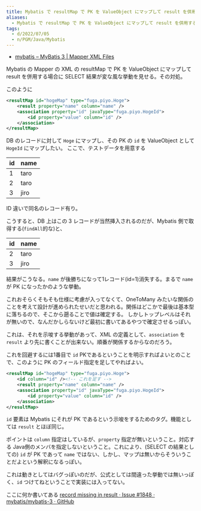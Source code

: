 ```yaml
---
title: Mybatis で resultMap で PK を ValueObject にマップして result を併用する場合の問題
aliases:
  - Mybatis で resultMap で PK を ValueObject にマップして result を併用する場合の問題
tags:
  - d/2022/07/05
  - n/PGM/Java/Mybatis
---
```


- [mybatis – MyBatis 3 \| Mapper XML Files](https://mybatis.org/mybatis-3/sqlmap-xml.html)

Mybatis の Mapper の XML の resultMap で PK を ValueObject にマップして result を併用する場合に SELECT 結果が変な風な挙動を見せる。その対処。

このように

```xml
<resultMap id="hogeMap" type="fuga.piyo.Hoge">
    <result property="name" column="name" />  
    <association property="id" javaType="fuga.piyo.HogeId">
        <id property="value" column="id" />  
    </association>
</resultMap>
```

DB のレコードに対して `Hoge` にマップし、その PK の `id` を ValueObject として `HogeId` にマップしたい。
ここで、テストデータを用意する

| id  | name |
| --- | ---- |
| 1   | taro |
| 2   | taro |
| 3   | jiro |

ID 違いで同名のレコード有り。

こうすると、DB 上はこの 3 レコードが当然挿入されるのだが、Mybatis 側で取得する(`findAll`的な)と、


| id  | name |
| --- | ---- |
| 2    | taro |
| 3    | jiro |

結果がこうなる。`name` が後勝ちになって1レコード(id=1)消失する。まるで `name` が PK になったかのような挙動。

これおそらくそもそも仕様に考慮が入ってなくて、OneToMany みたいな関係のことを考えて設計が進められたせいだと思われる。関係はどこかで最後は基本型に落ちるので、そこから遡ることで値は確定する。
しかしトップレベルはそれが無いので、なんだかしらないけど最初に書いてあるやつで確定させるっぽい。

これは、それを示唆する挙動があって、XML の定義として、`association` を `result` より先に書くことが出来ない。順番が関係するからなのだろう。

これを回避するには1番目で `id` PKであるということを明示すればよいとのことで、このように PK のフィールド指定を足してやればよい。

```xml
<resultMap id="hogeMap" type="fuga.piyo.Hoge">
    <id column="id" /><!-- これを足す -->
    <result property="name" column="name" />  
    <association property="id" javaType="fuga.piyo.HogeId">
        <id property="value" column="id" />  
    </association>
</resultMap>
```

`id` 要素は Mybatis にそれが PK であるという示唆をするためのタグ。機能としては `result` とほぼ同じ。

ポイントは `column` 指定はしているが、`property` 指定が無いということ。対応する Java側のメンバを指定しないということ。これにより、(SELECT の結果としての) `id` が PK であって `name` ではない、しかし、マップは無いからそういうことだよという解釈になるっぽい。

これは動きとしてはバグっぽいのだが、公式としては間違った挙動では無いっぽく、`id` つけてねということで実装には入ってない。

ここに何か書いてある [record missing in result · Issue \#1848 · mybatis/mybatis\-3 · GitHub](https://github.com/mybatis/mybatis-3/issues/1848)










